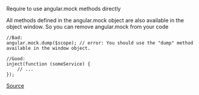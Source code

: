 Require to use angular.mock methods directly

All methods defined in the angular.mock object are also available in the object window. So you can remove angular.mock from your code

```
//Bad:
angular.mock.dump($scope); // error: You should use the "dump" method available in the window object.

//Good:
inject(function (someService) {
    // ...
});
```

[Source](https://github.com/EmmanuelDemey/eslint-plugin-angular/blob/HEAD/docs/rules/no-angular-mock.md)

